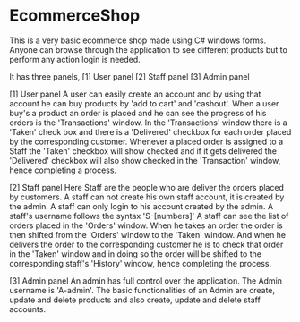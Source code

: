 # EcommerceShop
This is a very basic ecommerce shop made using C# windows forms.
Anyone can browse through the application to see different products but to perform any action login is needed.

It has three panels,
[1] User panel
[2] Staff panel
[3] Admin panel

[1] User panel
A user can easily create an account and by using that account he can buy products by 'add to cart' and 'cashout'. When a user buy's a product an order is placed and he can see the progress of his orders is the 'Transactions' window. In the 'Transactions' window there is a 'Taken' check box and there is a 'Delivered' checkbox for each order placed by the corresponding customer. Whenever a placed order is assigned to a Staff the 'Taken' checkbox will show checked and if it gets delivered the 'Delivered' checkbox will also show checked in the 'Transaction' window, hence completing a process.

[2] Staff panel
Here Staff are the people who are deliver the orders placed by customers. A staff can not create his own staff account, it is created by the admin. A staff can only login to his account created by the admin. A staff's username follows the syntax 'S-[numbers]' A staff can see the list of orders placed in the 'Orders' window. When he takes an order the order is then shifted from the 'Orders' window to the 'Taken' window. And when he delivers the order to the corresponding customer he is to check that order in the 'Taken' window and in doing so the order will be shifted to the corresponding staff's 'History' window, hence completing the process.

[3] Admin panel
An admin has full control over the application. The Admin username is 'A-admin'. The basic functionalities of an Admin are create, update and delete products and also create, update and delete staff accounts.

